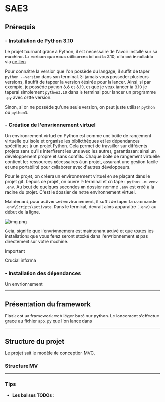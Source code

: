 # SAE3 

## Prérequis

### - Installation de Python 3.10

Le projet tournant grâce à Python, il est necessaire de l'avoir installé sur sa machine.
La verison que nous utiliserons ici est la 3.10, elle est installable via
[ce lien](https://www.python.org/downloads/release/python-31013/)

Pour connaitre la version que l'on possède du langage, il suffit de taper `python --version` dans son terminal. 
Si jamais vous posseder plusieurs versions, il suffit de tapper la version désirée pour la lancer.
Ainsi, si par exemple, je possède python 3.8 et 3.10, et que je veux lancer la 3.10 je taperai simplement `python3.10` 
dans le terminal pour lancer un programme `.py` avec cette version. 

Sinon, si on ne possède qu'une seule version, on peut 
juste utiliser `python` ou `python3`.

### - Création de l'envrionnement virtuel

Un environnement virtuel en Python est comme une boîte de rangement virtuelle qui isole et organise les bibliothèques et
les dépendances spécifiques à un projet Python. Cela permet de travailler sur différents projets sans qu'ils
interfèrent les uns avec les autres, garantissant ainsi un développement propre et sans conflits. Chaque boîte de
rangement virtuelle contient les ressources nécessaires à un projet, assurant une gestion facile et une portabilité
pour collaborer avec d'autres développeurs.

Pour le projet, on créera un environnement virtuel en se plaçant dans le projet git.
Depuis ce projet, on ouvre le terminal et on tape :
`python -m venv .env`. Au bout de quelques secondes un dossier nommé `.env` est créé à la racine du projet.
C'est le dossier de notre environnement virtuel.

Maintenant, pour activer cet environnement, il suffit de taper la commande `.env\Scripts\activate`. Dans le terminal,
devrait alors apparaitre `(.env)` au début de la ligne.

![img.png](.readme_ressources/img.png)

Cela, signifie que l'envrionnement est maintenant activé et que toutes les installations que vous ferez seront stocké dans
l'envrionnement et pas directement sur votre machine.

> [!IMPORTANT]  
> Crucial informa

### - Installation des dépendances

Un envrionnement

***

## Présentation du framework
Flask est un framework web léger basé sur python.
Le lancement s'effectue grace au fichier `app.py` que l'on lance dans 

***

## Structure du projet 
Le projet suit le modèle de conception MVC.

### Structure MV


***

### Tips

- **Les balises TODOs** : 